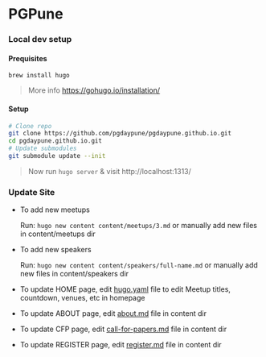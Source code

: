 # PGPune

### Local dev setup

#### Prequisites

`brew install hugo`
> More info https://gohugo.io/installation/

#### Setup

```sh
# Clone repo
git clone https://github.com/pgdaypune/pgdaypune.github.io.git
cd pgdaypune.github.io.git
# Update submodules
git submodule update --init
```

> Now run `hugo server` & visit http://localhost:1313/

### Update Site

- To add new meetups

    Run: `hugo new content content/meetups/3.md`
    or manually add new files in content/meetups dir

- To add new speakers

    Run: `hugo new content content/speakers/full-name.md`
    or manually add new files in content/speakers dir

- To update HOME page, edit [hugo.yaml](./hugo.yaml) file to edit Meetup titles, countdown, venues, etc in homepage
- To update ABOUT page, edit [about.md](/content/about.md) file in content dir
- To update CFP page, edit [call-for-papers.md](/content/call-for-papers.md) file in content dir
- To update REGISTER page, edit [register.md](/content/register.md) file in content dir
